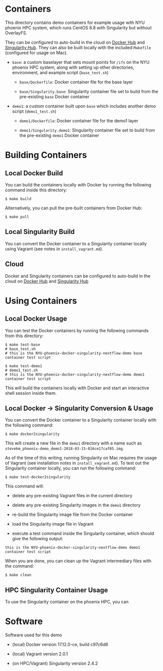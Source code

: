 # Containers

This directory contains demo containers for example usage with NYU phoenix HPC system, which runs CentOS 6.8 with Singularity but without OverlayFS.

They can be configured to auto-build in the cloud on [Docker Hub](https://hub.docker.com) and [Singularity Hub](https://www.singularity-hub.org). They can also be built locally with the included `Makefile` (configured for usage on Mac).

- `base`: a custom baselayer that sets mount points for `/ifs` on the NYU phoenix HPC system, along with setting up other directories, environment, and example script (`base_test.sh`)

    - `base/Dockerfile`: Docker container file for the base layer

    - `base/Singularity.base`: Singularity container file set to build from the pre-existing `base` Docker container

- `demo1`: a custom container built upon `base` which includes another demo script (`demo1_test.sh`)

    - `demo1/Dockerfile`: Docker container file for the demo1 layer

    - `demo1/Singularity.demo1`: Singularity container file set to build from the pre-existing `demo1` Docker container

# Building Containers

## Local Docker Build

You can build the containers locally with Docker by running the following command inside this directory:

```
$ make build
```

Alternatively, you can pull the pre-built containers from Docker Hub:

```
$ make pull
```

## Local Singularity Build

You can convert the Docker container to a Singularity container locally using Vagrant (see notes in `install_vagrant.md`).

## Cloud

Docker and Singularity containers can be configured to auto-build in the cloud on [Docker Hub](https://hub.docker.com) and [Singularity Hub](https://www.singularity-hub.org)

# Using Containers

## Local Docker Usage

You can test the Docker containers by running the following commands from this directory:

```
$ make test-base
# base_test.sh
# this is the NYU-phoenix-docker-singularity-nextflow-demo base container test script
```

```
$ make test-demo1
# demo1_test.sh
# this is the NYU-phoenix-docker-singularity-nextflow-demo demo1 container test script
```

This will build the containers locally with Docker and start an interactive shell session inside them.

## Local Docker -> Singularity Conversion & Usage

You can convert the Docker container to a Singularity container locally with the following command:

```
$ make docker2singularity
```

This will create a new file in the `demo1` directory with a name such as `stevekm_phoenix-demo_demo1-2018-03-15-016ce17caf05.img`.

As of the time of this writing, running Singularity on Mac requires the usage of Vagrant (see installation notes in `install_vagrant.md`). To test out the Singularity container locally, you can run the following command:

```
$ make test-docker2singularity
```

This command will:

- delete any pre-existing Vagrant files in the current directory

- delete any pre-existing Singularity images in the `demo1` directory

- re-build the Singularity image file from the Docker container

- load the Singularity image file in Vagrant

- execute a test command inside the Singularity container, which should give the following output:

```
this is the NYU-phoenix-docker-singularity-nextflow-demo demo1 container test script
```

When you are done, you can clean up the Vagrant intermediary files with the command:

```
$ make clean
```

## HPC Singularity Container Usage

To use the Singularity container on the phoenix HPC, you can

# Software

Software used for this demo

- (local) Docker version 17.12.0-ce, build c97c6d6

- (local) Vagrant version 2.0.1

- (on HPC/Vagrant) Singularity version 2.4.2
